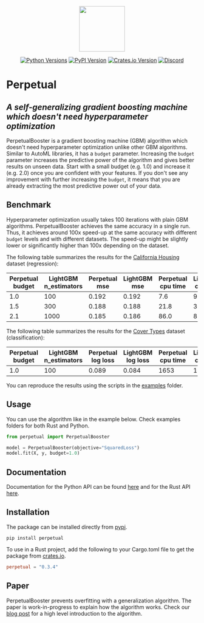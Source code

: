 <p align="center">
  <img  height="120" src="https://github.com/perpetual-ml/perpetual/raw/main/resources/perp_logo.png">
</p>

<div align="center">

[![Python Versions](https://img.shields.io/pypi/pyversions/perpetual.svg?logo=python&logoColor=white)](https://pypi.org/project/perpetual)
[![PyPI Version](https://img.shields.io/pypi/v/perpetual.svg?logo=pypi&logoColor=white)](https://pypi.org/project/perpetual)
[![Crates.io Version](https://img.shields.io/crates/v/perpetual?logo=rust&logoColor=white)](https://crates.io/crates/perpetual)
[![Discord](https://img.shields.io/discord/1247650900214812692?logo=discord&cacheSeconds=10)](https://discord.gg/vADKk9Wr)

</div>

# Perpetual

## _A self-generalizing gradient boosting machine which doesn't need hyperparameter optimization_

PerpetualBooster is a gradient boosting machine (GBM) algorithm which doesn't need hyperparameter optimization unlike other GBM algorithms. Similar to AutoML libraries, it has a `budget` parameter. Increasing the `budget` parameter increases the predictive power of the algorithm and gives better results on unseen data. Start with a small budget (e.g. 1.0) and increase it (e.g. 2.0) once you are confident with your features. If you don't see any improvement with further increasing the `budget`, it means that you are already extracting the most predictive power out of your data.

## Benchmark

Hyperparameter optimization usually takes 100 iterations with plain GBM algorithms. PerpetualBooster achieves the same accuracy in a single run. Thus, it achieves around 100x speed-up at the same accuracy with different `budget` levels and with different datasets. The speed-up might be slightly lower or significantly higher than 100x depending on the dataset.

The following table summarizes the results for the [California Housing](https://scikit-learn.org/stable/modules/generated/sklearn.datasets.fetch_california_housing.html) dataset (regression):

| Perpetual budget | LightGBM n_estimators | Perpetual mse | LightGBM mse | Perpetual cpu time | LightGBM cpu time | Speed-up |
| ---------------- | --------------------- | ------------- | ------------ | ------------------ | ----------------- | -------- |
| 1.0              | 100                   | 0.192         | 0.192        | 7.6                | 978               | 129x     |
| 1.5              | 300                   | 0.188         | 0.188        | 21.8               | 3066              | 141x     |
| 2.1              | 1000                  | 0.185         | 0.186        | 86.0               | 8720              | 101x     |

The following table summarizes the results for the [Cover Types](https://scikit-learn.org/stable/modules/generated/sklearn.datasets.fetch_covtype.html) dataset (classification):

| Perpetual budget | LightGBM n_estimators | Perpetual log loss | LightGBM log loss | Perpetual cpu time | LightGBM cpu time | Speed-up |
| ---------------- | --------------------- | ------------------ | ----------------- | ------------------ | ----------------- | -------- |
| 1.0              | 100                   | 0.089              | 0.084             | 1653               | 124958            | 76x      |

You can reproduce the results using the scripts in the [examples](./python-package/examples) folder.

## Usage

You can use the algorithm like in the example below. Check examples folders for both Rust and Python.

```python
from perpetual import PerpetualBooster

model = PerpetualBooster(objective="SquaredLoss")
model.fit(X, y, budget=1.0)
```

## Documentation

Documentation for the Python API can be found [here](https://perpetual-ml.github.io/perpetual) and for the Rust API [here](https://docs.rs/perpetual/latest/perpetual/).

## Installation

The package can be installed directly from [pypi](https://pypi.org/project/perpetual).

```shell
pip install perpetual
```

To use in a Rust project, add the following to your Cargo.toml file to get the package from [crates.io](https://crates.io/crates/perpetual).

```toml
perpetual = "0.3.4"
```

## Paper

PerpetualBooster prevents overfitting with a generalization algorithm. The paper is work-in-progress to explain how the algorithm works. Check our [blog post](https://perpetual-ml.com/blog/how-perpetual-works) for a high level introduction to the algorithm.
